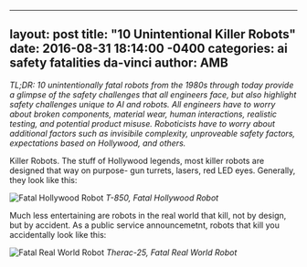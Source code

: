 
---
layout: post
title:  "10 Unintentional Killer Robots"
date:   2016-08-31 18:14:00 -0400
categories: ai safety fatalities da-vinci
author: AMB
---
*TL;DR: 10 unintentionally fatal robots from the 1980s through today provide a glimpse of the safety challenges that all engineers face, but also highlight safety challenges unique to AI and robots. All engineers have to worry about broken components, material wear, human interactions, realistic testing, and potential product misuse. Roboticists have to worry about additional factors such as invisibile complexity, unproveable safety factors, expectations based on Hollywood, and others.*


Killer Robots. The stuff of Hollywood legends, most killer robots are designed that way on purpose- gun turrets, lasers, red LED eyes. Generally, they look like this: 

![Fatal Hollywood Robot](http://vignette2.wikia.nocookie.net/terminator/images/1/19/Terminator_robot.jpg/revision/latest?cb=20090512155233)
*T-850, Fatal Hollywood Robot*

Much less entertaining are robots in the real world that kill, not by design, but by accident. As a public service announcemetnt, robots that kill you accidentally look like this:

![Fatal Real World Robot](https://hci.cs.siue.edu/NSF/Files/Semester/Week13-2/PPT-Text/images/Image3.png)
 *Therac-25, Fatal Real World Robot*


